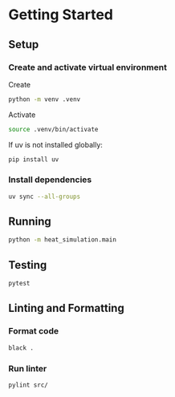 # Getting Started

## Setup

### Create and activate virtual environment

Create
```bash
python -m venv .venv
```

Activate
```bash
source .venv/bin/activate
```

If uv is not installed globally:
```bash
pip install uv
```

### Install dependencies

```bash
uv sync --all-groups
```

## Running

```bash
python -m heat_simulation.main
```

## Testing

```bash
pytest
```

## Linting and Formatting

### Format code

```bash
black .
```

### Run linter

```bash
pylint src/
```
